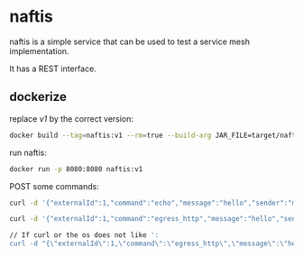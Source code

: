 # naftis

naftis is a simple service that can be used to test a service mesh implementation.

It has a REST interface.

## dockerize
replace _v1_ by the correct version:

````sh
docker build --tag=naftis:v1 --rm=true --build-arg JAR_FILE=target/naftis-0.0.1-SNAPSHOT.jar . 
````

run naftis:

````sh
docker run -p 8080:8080 naftis:v1
````

POST some commands:

````sh
curl -d '{"externalId":1,"command":"echo","message":"hello","sender":"me"}' -H "Accept: application/json" -H "Content-Type: application/json" -X POST http://localhost:8080/rest/commands

curl -d '{"externalId":1,"command":"egress_http","message":"hello","sender":"me"}' -H "Accept: application/json" -H "Content-Type: application/json" -X POST http://localhost:8080/rest/commands

// If curl or the os does not like ':
curl -d "{\"externalId\":1,\"command\":\"egress_http\",\"message\":\"hello\",\"sender\":\"me\"}" -H "Accept: application/json" -H "Content-Type: application/json" -X POST http://localhost:8080/rest/commands

````
